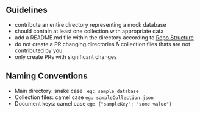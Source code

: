 ## Guidelines
- contribute an entire directory representing a mock database
- should contain at least one collection with appropriate data
- add a README.md file within the directory according to [Repo Structure](https://github.com/JsonStore/apis#repo-structure) 
- do not create a PR changing directories & collection files thats are not contributed by you
- only create PRs with significant changes

## Naming Conventions  

- Main directory: snake case ` eg: sample_database`
- Collection files: camel case `eg: sampleCollection.json`
- Document keys: camel case `eg: {"sampleKey": "some value"}`
